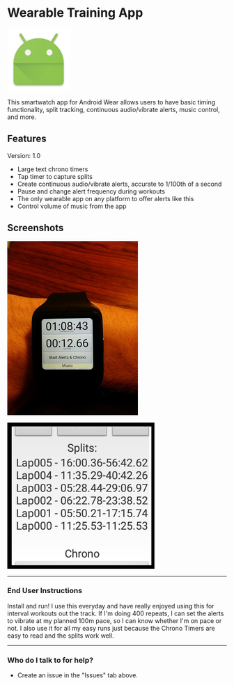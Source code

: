 # Wearable Training App #
[![](https://raw.githubusercontent.com/davidhudman/AndroidWearIntervalStopwatch/master/wear/src/main/res/mipmap-xxhdpi/ic_launcher.png)](https://github.com/davidhudman/AndroidWearIntervalStopwatch)

This smartwatch app for Android Wear allows users to have basic timing functionality, split tracking, continuous audio/vibrate alerts, music control, and more.

## Features ##

Version: 1.0

* Large text chrono timers
* Tap timer to capture splits
* Create continuous audio/vibrate alerts, accurate to 1/100th of a second
* Pause and change alert frequency during workouts
* The only wearable app on any platform to offer alerts like this
* Control volume of music from the app

## Screenshots ##

[![](https://raw.githubusercontent.com/davidhudman/AndroidWearIntervalStopwatch/master/screenshots/MainAppScreen01.jpg)](https://github.com/davidhudman/AndroidWearIntervalStopwatch)

[![](https://raw.githubusercontent.com/davidhudman/AndroidWearIntervalStopwatch/master/screenshots/splitsView01.png)](https://github.com/davidhudman/AndroidWearIntervalStopwatch)

--------

### End User Instructions ###

Install and run! I use this everyday and have really enjoyed using this for interval workouts out the track. If I'm doing 400 repeats, I can set the alerts to vibrate at my planned 100m pace, so I can know whether I'm on pace or not. I also use it for all my easy runs just because the Chrono Timers are easy to read and the splits work well.

-------------

### Who do I talk to for help? ###

* Create an issue in the "Issues" tab above.